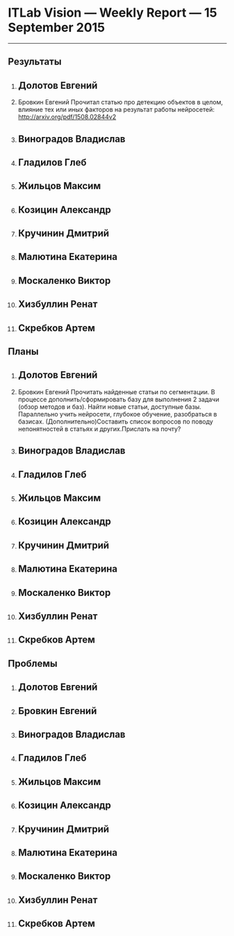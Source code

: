 # ITLab Vision — Weekly Report — 15 September 2015

----------------

## Результаты

  1. Долотов Евгений
     - 
  1. Бровкин Евгений
     Прочитал статью про детекцию объектов в целом, влияние тех или иных факторов на результат работы нейросетей:
     http://arxiv.org/pdf/1508.02844v2
  1. Виноградов Владислав
     - 
  1. Гладилов Глеб
     - 
  1. Жильцов Максим
     - 
  1. Козицин Александр
     - 
  1. Кручинин Дмитрий
     - 
  1. Малютина Екатерина
     - 
  1. Москаленко Виктор
     - 
  1. Хизбуллин Ренат
     - 
  1. Скребков Артем
     - 

## Планы

  1. Долотов Евгений
     - 
  1. Бровкин Евгений
     Прочитать найденные статьи по сегментации.
     В процессе дополнить/сформировать базу для выполнения 2 задачи (обзор методов и баз).
     Найти новые статьи, доступные базы.
     Параллельно учить нейросети, глубокое обучение, разобраться в базисах.
     (Дополнительно)Составить список вопросов по поводу непонятностей в статьях и других.Прислать на почту?
  1. Виноградов Владислав
     - 
  1. Гладилов Глеб
     - 
  1. Жильцов Максим
     - 
  1. Козицин Александр
     - 
  1. Кручинин Дмитрий
     - 
  1. Малютина Екатерина
     - 
  1. Москаленко Виктор
     - 
  1. Хизбуллин Ренат
     - 
  1. Скребков Артем
     - 

## Проблемы

  1. Долотов Евгений
     - 
  1. Бровкин Евгений
     - 
  1. Виноградов Владислав
     - 
  1. Гладилов Глеб
     - 
  1. Жильцов Максим
     - 
  1. Козицин Александр
     - 
  1. Кручинин Дмитрий
     - 
  1. Малютина Екатерина
     - 
  1. Москаленко Виктор
     - 
  1. Хизбуллин Ренат
     - 
  1. Скребков Артем
     - 

